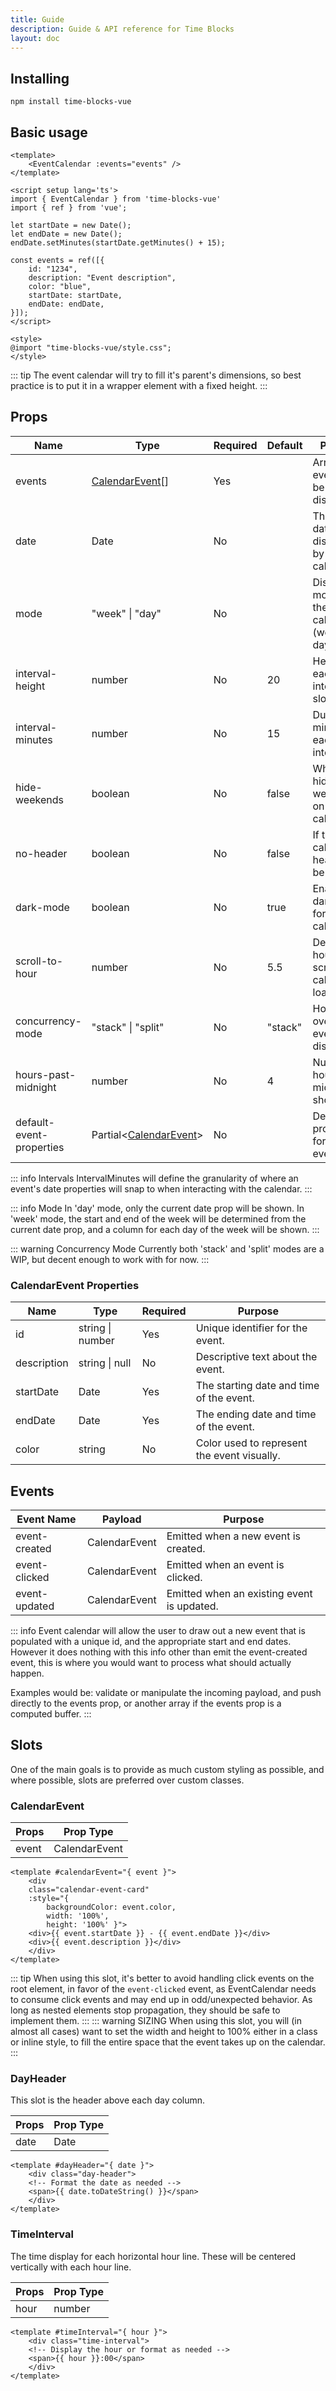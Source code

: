 ```yaml
---
title: Guide
description: Guide & API reference for Time Blocks
layout: doc
---
```


## Installing

```
npm install time-blocks-vue
```

## Basic usage
``` vue
<template>
    <EventCalendar :events="events" />
</template>

<script setup lang='ts'>
import { EventCalendar } from 'time-blocks-vue'
import { ref } from 'vue';

let startDate = new Date();
let endDate = new Date();
endDate.setMinutes(startDate.getMinutes() + 15);

const events = ref([{
    id: "1234",
    description: "Event description",
    color: "blue",
    startDate: startDate,
    endDate: endDate,
}]);
</script>

<style>
@import "time-blocks-vue/style.css";
</style>
```
::: tip
The event calendar will try to fill it's parent's dimensions, so best practice is to put it in a wrapper element with a fixed height.
:::

## Props

| Name                     | Type                                                  | Required | Default | Purpose                                          |
| ------------------------ | ----------------------------------------------------- | -------- | ------- | ------------------------------------------------ |
| events                   | [CalendarEvent](#calendarevent-properties)[]          | Yes      |         | Array of events to be displayed.                 |
| date                     | Date                                                  | No       |         | The current date displayed by the calendar.      |
| mode                     | "week" \| "day"                                       | No       |         | Display mode of the calendar (week or day view). |
| interval-height          | number                                                | No       | 20      | Height of each time interval slot.               |
| interval-minutes         | number                                                | No       | 15      | Duration in minutes of each interval.            |
| hide-weekends            | boolean                                               | No       | false   | Whether to hide weekends on the calendar.        |
| no-header                | boolean                                               | No       | false   | If true, the calendar header will be hidden.     |
| dark-mode                | boolean                                               | No       | true    | Enables dark mode for the calendar.              |
| scroll-to-hour           | number                                                | No       | 5.5     | Default hour to scroll to on calendar load.      |
| concurrency-mode         | "stack" \| "split"                                    | No       | "stack" | How overlapping events are displayed.            |
| hours-past-midnight      | number                                                | No       | 4       | Number of hours past midnight shown.             |
| default-event-properties | Partial\<[CalendarEvent](#calendarevent-properties)\> | No       |         | Default properties for new events.               |

::: info Intervals
IntervalMinutes will define the granularity of where an event's date properties will snap to when interacting with the calendar.
:::

::: info Mode
In 'day' mode, only the current date prop will be shown. In 'week' mode, the start and end of the week will be determined from the current date prop, and a column for each day of the week will be shown.
:::

::: warning Concurrency Mode
Currently both 'stack' and 'split' modes are a WIP, but decent enough to work with for now.
:::

### CalendarEvent Properties

| Name        | Type             | Required | Purpose                                     |
| ----------- | ---------------- | -------- | ------------------------------------------- |
| id          | string \| number | Yes      | Unique identifier for the event.            |
| description | string \| null   | No       | Descriptive text about the event.           |
| startDate   | Date             | Yes      | The starting date and time of the event.    |
| endDate     | Date             | Yes      | The ending date and time of the event.      |
| color       | string           | No       | Color used to represent the event visually. |


## Events
| Event Name    | Payload       | Purpose                                    |
| ------------- | ------------- | ------------------------------------------ |
| event-created | CalendarEvent | Emitted when a new event is created.       |
| event-clicked | CalendarEvent | Emitted when an event is clicked.          |
| event-updated | CalendarEvent | Emitted when an existing event is updated. |

::: info
Event calendar will allow the user to draw out a new event that is populated with a unique id, and the appropriate start and end dates. However it does nothing with this info other than emit the event-created event, this is where you would want to process what should actually happen.

Examples would be: validate or manipulate the incoming payload, and push directly to the events prop, or another array if the events prop is a computed buffer.
:::

## Slots
One of the main goals is to provide as much custom styling as possible, and where possible, slots are preferred over custom classes.

### CalendarEvent

| Props | Prop Type     |
| ----- | ------------- |
| event | CalendarEvent |

``` vue
<template #calendarEvent="{ event }">
    <div
    class="calendar-event-card"
    :style="{ 
        backgroundColor: event.color, 
        width: '100%', 
        height: '100%' }">
    <div>{{ event.startDate }} - {{ event.endDate }}</div>
    <div>{{ event.description }}</div>
    </div>
</template>
```

::: tip
When using this slot, it's better to avoid handling click events on the root element, in favor of the `event-clicked` event, as EventCalendar needs to consume click events and may end up in odd/unexpected behavior. As long as nested elements stop propagation, they should be safe to implement them.
:::
::: warning SIZING
When using this slot, you will (in almost all cases) want to set the width and height to 100% either in a class or inline style, to fill the entire space that the event takes up on the calendar.
:::

### DayHeader
This slot is the header above each day column.

| Props | Prop Type |
| ----- | --------- |
| date  | Date      |

``` vue
<template #dayHeader="{ date }">
    <div class="day-header">
    <!-- Format the date as needed -->
    <span>{{ date.toDateString() }}</span>
    </div>
</template>
```

### TimeInterval
The time display for each horizontal hour line. These will be centered vertically with each hour line.

| Props | Prop Type |
| ----- | --------- |
| hour  | number    |

``` vue
<template #timeInterval="{ hour }">
    <div class="time-interval">
    <!-- Display the hour or format as needed -->
    <span>{{ hour }}:00</span>
    </div>
</template>
```

